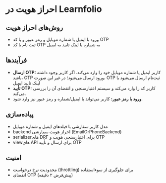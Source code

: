 # احراز هویت در Learnfolio

## روش‌های احراز هویت
- ورود با ایمیل یا شماره موبایل و رمز عبور و یا کد OTP
- ثبت نام با کد OTP به شماره یا لینک تایید به ایمیل

## فرآیندها
- **ارسال OTP:** کاربر ایمیل یا شماره موبایل خود را وارد می‌کند. اگر کاربر وجود داشته باشد، OTP ورود ارسال می‌شود؛ در غیر این صورت، OTP ثبت‌نام ارسال می‌شود یا لینک تایید ایمیل
- **تأیید OTP:** کاربر کد را وارد می‌کند و سیستم اعتبارسنجی و انقضای آن را بررسی می‌کند.
- **ورود با رمز عبور:** کاربر می‌تواند با ایمیل/شماره و رمز عبور نیز وارد شود.

## پیاده‌سازی
- مدل کاربر سفارشی با فیلدهای ایمیل و شماره موبایل
- backend احراز هویت سفارشی (EmailOrPhoneBackend)
- serializerهای DRF برای اعتبارسنجی هویت و OTP
- viewهای API برای ارسال و تأیید OTP

## امنیت
- محدودیت نرخ درخواست (throttling) برای جلوگیری از سوءاستفاده
- انقضای OTP (پیش‌فرض ۲ دقیقه)
